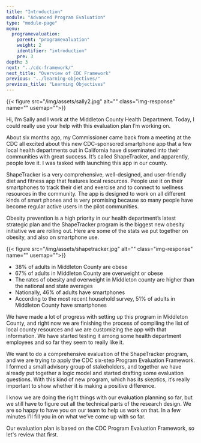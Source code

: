 ```yaml
---
title: "Introduction"
module: "Advanced Program Evaluation"
type: "module-page"
menu:
  programevaluation:
    parent: "programevaluation"
    weight: 2
    identifier: "introduction"
    pre: 3
depth: 3
next: "../cdc-framework/"
next_title: "Overview of CDC Framework"
previous: "../learning-objectives/"
previous_title: "Learning Objectives"
---
```

<div class="programevaluation"><div class="pageblock pull-left">
<div class="caption">
</div>
{{< figure src="/img/assets/sally2.jpg" alt="" class="img-response" name="" usemap="">}}</div><div class="pageblock"><p>Hi, I’m Sally and I work at the Middleton County Health Department. Today, I could really use your help with this evaluation plan I’m working on.</p>
<p>About six months ago, my Commissioner came back from a meeting at the CDC all excited about this new CDC-sponsored smartphone app that a few local health departments out in California have disseminated into their communities with great success. It’s called ShapeTracker, and apparently, people love it. I was tasked with launching this app in our county.</p>
<p>ShapeTracker is a very comprehensive, well-designed, and user-friendly diet and fitness app that features local resources. People use it on their smartphones to track their diet and exercise and to connect to wellness resources in the community. The app is designed to work on all different kinds of smart phones and is very promising because so many people have become regular active users in the pilot communities.</p>
<p>Obesity prevention is a high priority in our health department’s latest strategic plan and the ShapeTracker program is the biggest new obesity initiative we are rolling out. Here are some of the stats we put together on obesity, and also on smartphone use.</p>
</div><div class="pageblock pull-right">
<div class="caption">
</div>
{{< figure src="/img/assets/shapetracker.jpg" alt="" class="img-response" name="" usemap="">}}</div><div class="pageblock"><ul>
<li>38% of adults in Middleton County are obese</li>
<li>67% of adults in Middleton County are overweight or obese</li>
<li>The rates of obesity and overweight in Middleton county are higher than the national and state averages</li>
<li>Nationally, 46% of adults have smartphones</li>
<li>According to the most recent household survey, 51% of adults in Middleton County have smartphones</li>
</ul>
<p>We have made a lot of progress with setting up this program in Middleton County, and right now we are finishing the process of compiling the list of local county resources and we are customizing the app with that information. We have started testing it among some health department employees and so far they seem to really like it.</p>
<p>We want to do a comprehensive evaluation of the ShapeTracker program, and we are trying to apply the CDC six-step Program Evaluation Framework. I formed a small advisory group of stakeholders, and together we have already put together a logic model and started drafting some evaluation questions. With this kind of new program, which has its skeptics, it’s really important to show whether it is making a positive difference. </p>
<p>I know we are doing the right things with our evaluation planning so far, but we still have to figure out all the technical parts of the research design. We are so happy to have you on our team to help us work on that. In a few minutes I’ll fill you in on what we’ve come up with so far.</p>
<p>Our evaluation plan is based on the CDC Program Evaluation Framework, so let's review that first. </p>
</div></div>